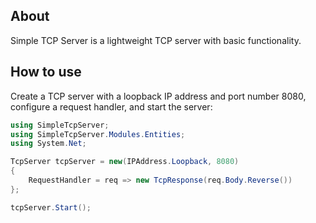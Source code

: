 ## About

Simple TCP Server is a lightweight TCP server with basic functionality.

## How to use

Create a TCP server with a loopback IP address and port number 8080, configure a request handler, and start the server:

```c#
using SimpleTcpServer;
using SimpleTcpServer.Modules.Entities;
using System.Net;

TcpServer tcpServer = new(IPAddress.Loopback, 8080)
{
    RequestHandler = req => new TcpResponse(req.Body.Reverse())
};

tcpServer.Start();
```
